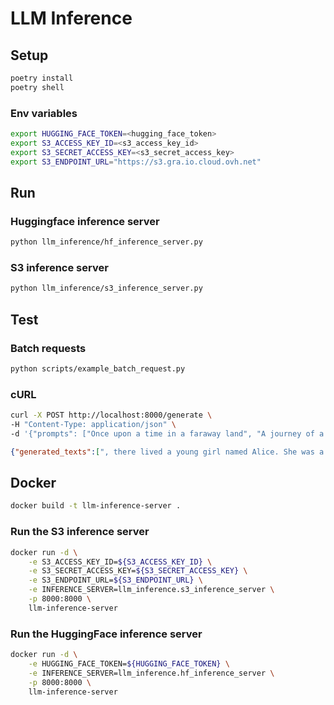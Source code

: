 # LLM Inference

## Setup

```bash
poetry install
poetry shell
```

### Env variables

```bash
export HUGGING_FACE_TOKEN=<hugging_face_token>
export S3_ACCESS_KEY_ID=<s3_access_key_id>
export S3_SECRET_ACCESS_KEY=<s3_secret_access_key>
export S3_ENDPOINT_URL="https://s3.gra.io.cloud.ovh.net"
```

## Run

### Huggingface inference server

```bash
python llm_inference/hf_inference_server.py
```

### S3 inference server

```bash
python llm_inference/s3_inference_server.py
```

## Test

### Batch requests

```bash
python scripts/example_batch_request.py
```

### cURL

```bash
curl -X POST http://localhost:8000/generate \
-H "Content-Type: application/json" \
-d '{"prompts": ["Once upon a time in a faraway land", "A journey of a thousand miles begins with"]}'
```

```json
{"generated_texts":[", there lived a young girl named Alice. She was a curious and adventurous soul, always eager to explore the world around her. One day, while playing in her garden, Alice stumbled upon a strange looking key. Curious about its purpose, she picked it up and examined it closely. To her surprise, the key"," a single step. - Lao Tzu\nThe first step in the journey of a thousand miles is to take a step. The first step in the journey of a thousand miles is to take a step. The first step in the journey of a thousand miles is to take a step. The first step in the journey"]}
```

## Docker

```bash
docker build -t llm-inference-server .
```

### Run the S3 inference server

```bash
docker run -d \
    -e S3_ACCESS_KEY_ID=${S3_ACCESS_KEY_ID} \
    -e S3_SECRET_ACCESS_KEY=${S3_SECRET_ACCESS_KEY} \
    -e S3_ENDPOINT_URL=${S3_ENDPOINT_URL} \
    -e INFERENCE_SERVER=llm_inference.s3_inference_server \
    -p 8000:8000 \
    llm-inference-server
```

### Run the HuggingFace inference server

```bash
docker run -d \
    -e HUGGING_FACE_TOKEN=${HUGGING_FACE_TOKEN} \
    -e INFERENCE_SERVER=llm_inference.hf_inference_server \
    -p 8000:8000 \
    llm-inference-server
```
